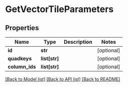 # GetVectorTileParameters

## Properties
Name | Type | Description | Notes
------------ | ------------- | ------------- | -------------
**id** | **str** |  | [optional] 
**quadkeys** | **list[str]** |  | [optional] 
**column_ids** | **list[str]** |  | [optional] 

[[Back to Model list]](../README.md#documentation-for-models) [[Back to API list]](../README.md#documentation-for-api-endpoints) [[Back to README]](../README.md)

